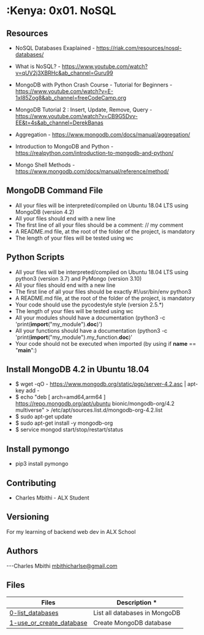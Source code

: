 # :Kenya: 0x01. NoSQL


## Resources

- NoSQL Databases Exaplained - https://riak.com/resources/nosql-databases/

- What is NoSQL? - https://www.youtube.com/watch?v=qUV2j3XBRHc&ab_channel=Guru99

- MongoDB with Python Crash Course - Tutorial for Beginners - https://www.youtube.com/watch?v=E-1xI85Zog8&ab_channel=freeCodeCamp.org

- MongoDB Tutorial 2 : Insert, Update, Remove, Query - https://www.youtube.com/watch?v=CB9G5Dvv-EE&t=4s&ab_channel=DerekBanas

- Aggregation - https://www.mongodb.com/docs/manual/aggregation/

- Introduction to MongoDB and Python - https://realpython.com/introduction-to-mongodb-and-python/

- Mongo Shell Methods - https://www.mongodb.com/docs/manual/reference/method/

## MongoDB Command File

- All your files will be interpreted/compiled on Ubuntu 18.04 LTS using MongoDB (version 4.2)
- All your files should end with a new line
- The first line of all your files should be a comment: // my comment
- A README.md file, at the root of the folder of the project, is mandatory
- The length of your files will be tested using wc

## Python Scripts

- All your files will be interpreted/compiled on Ubuntu 18.04 LTS using python3 (version 3.7) and PyMongo (version 3.10)
- All your files should end with a new line
- The first line of all your files should be exactly #!/usr/bin/env python3
- A README.md file, at the root of the folder of the project, is mandatory
- Your code should use the pycodestyle style (version 2.5.*)
- The length of your files will be tested using wc
- All your modules should have a documentation (python3 -c 'print(__import__("my_module").__doc__)')
- All your functions should have a documentation (python3 -c 'print(__import__("my_module").my_function.__doc__)'
- Your code should not be executed when imported (by using if __name__ == "__main__":)

## Install MongoDB 4.2 in Ubuntu 18.04
- $ wget -qO - https://www.mongodb.org/static/pgp/server-4.2.asc | apt-key add -
- $ echo "deb [ arch=amd64,arm64 ] https://repo.mongodb.org/apt/ubuntu bionic/mongodb-org/4.2 multiverse" > /etc/apt/sources.list.d/mongodb-org-4.2.list
- $ sudo apt-get update
- $ sudo apt-get install -y mongodb-org
- $ service mongod start/stop/restart/status

## Install pymongo
- pip3 install pymongo

## Contributing
- Charles Mbithi - ALX Student

## Versioning
For my learning of backend web dev in ALX School

## Authors

---Charles Mbithi mbithicharlse@gmail.com

## Files

| **Files**                                     | **Description** *                                             |
| --------------------------------------------- | ------------------------------------------------------------- |
|[0-list_databases](./0-list_databases)        | List all databases in MongoDB      |
|[1-use_or_create_database](./1-use_or_create_database)|Create MongoDB database     |